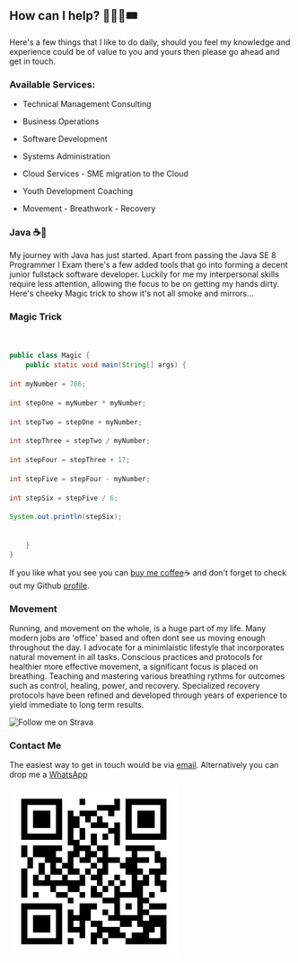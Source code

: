 ## How can I help? 🧑🏾‍💻🎟️

Here's a few things that I like to do daily, should you feel my knowledge and experience could be of value to you and yours then please go ahead and get in touch.

### Available Services:

+ Technical Management Consulting

+ Business Operations

+ Software Development

+ Systems Administration

+ Cloud Services - SME migration to the Cloud

+ Youth Development Coaching

+ Movement - Breathwork - Recovery
	
		

### Java ☕🫘

My journey with Java has just started. Apart from passing the Java SE 8 Programmer I Exam there's a few added tools that go into forming a decent junior fullstack software developer. Luckily for me my interpersonal skills require less attention, allowing the focus to be on getting my hands dirty. Here's cheeky Magic trick to show it's not all smoke and mirrors...

### Magic Trick
```java


public class Magic {
	public static void main(String[] args) {

int myNumber = 786;

int stepOne = myNumber * myNumber;

int stepTwo = stepOne + myNumber;

int stepThree = stepTwo / myNumber;

int stepFour = stepThree + 17;

int stepFive = stepFour - myNumber;

int stepSix = stepFive / 6;

System.out.println(stepSix);
		

	}
}

```

		
If you like what you see you can [buy me coffee](https://buymeacoffee.com/dadv)☕ and don't forget to check out my Github [profile](https://github.com/kindadumbdave).


### Movement

Running, and movement on the whole, is a huge part of my life. Many modern jobs are 'office' based and often dont see us moving enough throughout the day. I advocate for a minimlaistic lifestyle that incorporates natural movement in all tasks. Conscious practices and protocols for healthier more effective movement, a significant focus is placed on breathing. Teaching and mastering various breathing rythms for outcomes such as control, healing, power, and recovery. Specialized recovery protocols have been refined and developed through years of experience to yield immediate to long term results. 	

![Follow me on Strava](https://badges.strava.com/logo-strava.png "Strava")


### Contact Me

The easiest way to get in touch would be via [email](mailto:vermeulend002@gmail.com?). Alternatively you can drop me a [WhatsApp](https://api.whatsapp.com/send?phone=27606169909&text=Hello%20Dave%20%F0%9F%98%81) 	

![WhatsApp QR Code](https://github.com/kindadumbdave/kindadumbdave.github.io/blob/main/wa.link_if8wk1.png "QR_Code")
